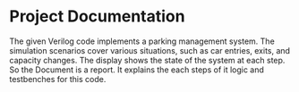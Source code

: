 
# Project Documentation

The given Verilog code implements a parking management system.
The simulation scenarios cover various situations, such as car entries, exits, and capacity changes.
The display shows the state of the system at each step.
So the Document is a report. It explains the each steps of it logic and testbenches for this code.

